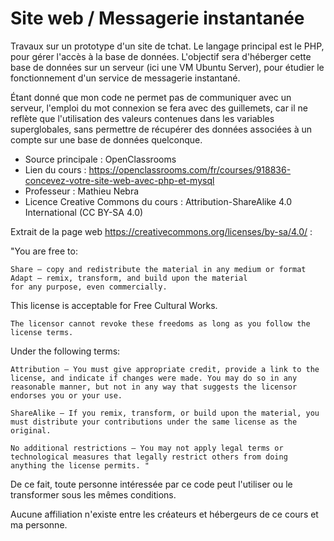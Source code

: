 # Site web / Messagerie instantanée
Travaux sur un prototype d'un site de tchat. Le langage principal est le PHP, pour gérer l'accès à la base de données. 
L'objectif sera d'héberger cette base de données sur un serveur (ici une VM Ubuntu Server), pour étudier le fonctionnement d'un service de messagerie instantané.

Étant donné que mon code ne permet pas de communiquer avec un serveur, l'emploi du mot connexion se fera avec des guillemets, car il ne reflète que l'utilisation des valeurs contenues dans les variables superglobales, sans permettre de récupérer des données associées à un compte sur une base de données quelconque.

- Source principale : OpenClassrooms
- Lien du cours : https://openclassrooms.com/fr/courses/918836-concevez-votre-site-web-avec-php-et-mysql
- Professeur : Mathieu Nebra
- Licence Creative Commons du cours :  Attribution-ShareAlike 4.0 International (CC BY-SA 4.0) 

Extrait de la page web https://creativecommons.org/licenses/by-sa/4.0/ :

"You are free to:

    Share — copy and redistribute the material in any medium or format
    Adapt — remix, transform, and build upon the material
    for any purpose, even commercially.

This license is acceptable for Free Cultural Works.

    The licensor cannot revoke these freedoms as long as you follow the license terms.
    
Under the following terms:

    Attribution — You must give appropriate credit, provide a link to the license, and indicate if changes were made. You may do so in any reasonable manner, but not in any way that suggests the licensor endorses you or your use.

    ShareAlike — If you remix, transform, or build upon the material, you must distribute your contributions under the same license as the original. 
    
    No additional restrictions — You may not apply legal terms or technological measures that legally restrict others from doing anything the license permits. "

De ce fait, toute personne intéressée par ce code peut l'utiliser ou le transformer sous les mêmes conditions.

Aucune affiliation n'existe entre les créateurs et hébergeurs de ce cours et ma personne.
